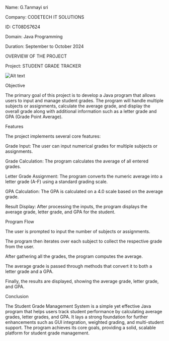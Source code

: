 Name: G.Tanmayi sri 

Company: CODETECH IT SOLUTIONS 

ID: CT08DS7624

Domain: Java Programming 

Duration: September to October 2024

OVERVIEW OF THE PROJECT

Project: STUDENT GRADE TRACKER

![Alt text](blob:https://web.whatsapp.com/92abcd2b-6699-47bd-aa90-422ab588ac0a)

Objective

The primary goal of this project is to develop a Java program that allows users to input and manage student grades. The program will handle multiple subjects or assignments, calculate the average grade, and display the overall grade along with additional information such as a letter grade and GPA (Grade Point Average).

Features

The project implements several core features:

Grade Input: The user can input numerical grades for multiple subjects or assignments.

Grade Calculation: The program calculates the average of all entered grades.

Letter Grade Assignment: The program converts the numeric average into a letter grade (A-F) using a standard grading scale.

GPA Calculation: The GPA is calculated on a 4.0 scale based on the average grade.

Result Display: After processing the inputs, the program displays the average grade, letter grade, and GPA for the student.

Program Flow

The user is prompted to input the number of subjects or assignments.

The program then iterates over each subject to collect the respective grade from the user.

After gathering all the grades, the program computes the average.

The average grade is passed through methods that convert it to both a letter grade and a GPA.

Finally, the results are displayed, showing the average grade, letter grade, and GPA.

Conclusion

The Student Grade Management System is a simple yet effective Java program that helps users track student performance by calculating average grades, letter grades, and GPA. It lays a strong foundation for further enhancements such as GUI integration, weighted grading, and multi-student support. The program achieves its core goals, providing a solid, scalable platform for student grade management.
